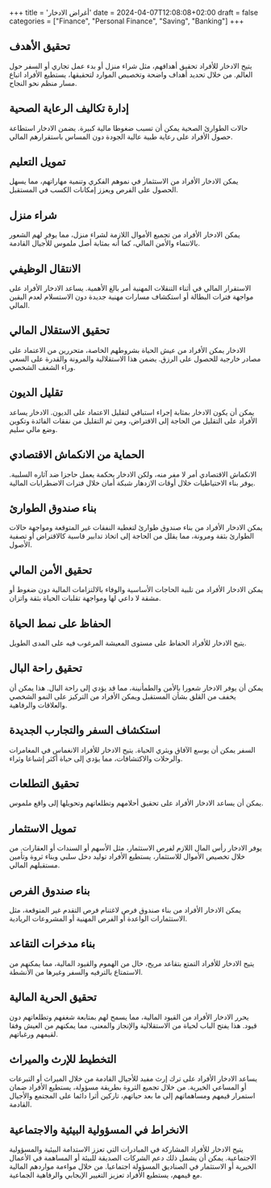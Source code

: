 +++
title = 'أغراض الادخار'
date = 2024-04-07T12:08:08+02:00
draft = false
categories = ["Finance", "Personal Finance", "Saving", "Banking"]
+++
## تحقيق الأهدف

يتيح الادخار للأفراد تحقيق أهدافهم، مثل شراء منزل أو بدء عمل تجاري أو السفر حول العالم. من خلال تحديد أهداف واضحة وتخصيص الموارد لتحقيقها، يستطيع الأفراد اتباع مسار منظم نحو النجاح.

## إدارة تكاليف الرعاية الصحية

حالات الطوارئ الصحية يمكن أن تسبب ضغوطا مالية كبيرة. يضمن الادخار استطاعة حصول الأفراد على رعاية طبية عالية الجودة دون المساس باستقرارهم المالي.

## تمويل التعليم

يمكن الادخار الأفراد من الاستثمار في نموهم الفكري وتنمية مهاراتهم، مما يسهل الحصول على الفرص ويعزز إمكانات الكسب في المستقبل.

## شراء منزل

يمكن الادخار الأفراد من تجميع الأموال اللازمة لشراء منزل، مما يوفر لهم الشعور بالانتماء والأمن المالي، كما أنه بمثابة أصل ملموس للأجيال القادمة.

## الانتقال الوظيفي

الاستقرار المالي في أثناء التنقلات المهنية أمر بالغ الأهمية. يساعد الادخار الأفراد على مواجهة فترات البطالة أو استكشاف مسارات مهنية جديدة دون الاستسلام لعدم اليقين المالي.

## تحقيق الاستقلال المالي

الادخار يمكن الأفراد من عيش الحياة بشروطهم الخاصة، متحررين من الاعتماد على مصادر خارجية للحصول على الرزق. يضمن هذا الاستقلالية والمرونة والقدرة على السعي وراء الشغف الشخصي.

## تقليل الديون

يمكن أن يكون الادخار بمثابة إجراء استباقي لتقليل الاعتماد على الديون. الادخار يساعد الأفراد على التقليل من الحاجة إلى الاقتراض، ومن ثم التقليل من نفقات الفائدة وتكوين وضع مالي سليم.

## الحماية من الانكماش الاقتصادي

الانكماش الاقتصادي أمر لا مفر منه، ولكن الادخار بحكمة يعمل حاجزا ضد آثاره السلبية. يوفر بناء الاحتياطيات خلال أوقات الازدهار شبكة أمان خلال فترات الاضطرابات المالية.

## بناء صندوق الطوارئ

يمكن الادخار الأفراد من بناء صندوق طوارئ لتغطية النفقات غير المتوقعة ومواجهة حالات الطوارئ بثقة ومرونة، مما يقلل من الحاجة إلى اتخاذ تدابير قاسية كالاقتراض أو تصفية الأصول.

## تحقيق الأمن المالي

يمكن الادخار الأفراد من تلبية الحاجات الأساسية والوفاء بالالتزامات المالية دون ضغوط أو مشقة لا داعي لها ومواجهة تقلبات الحياة بثقة واتزان.

## الحفاظ على نمط الحياة

يتيح الادخار للأفراد الحفاظ على مستوى المعيشة المرغوب فيه على المدى الطويل.

## تحقيق راحة البال

يمكن أن يوفر الادخار شعورا بالأمن والطمأنينة، مما قد يؤدي إلى راحة البال. هذا يمكن أن يخفف من القلق بشأن المستقبل ويمكن الأفراد من التركيز على النمو الشخصي والعلاقات والرفاهية.

## استكشاف السفر والتجارب الجديدة

السفر يمكن أن يوسع الآفاق ويثري الحياة. يتيح الادخار للأفراد الانغماس في المغامرات والرحلات والاكتشافات، مما يؤدي إلى حياة أكثر إشباعا وثراء.

## تحقيق التطلعات

يمكن أن يساعد الادخار الأفراد على تحقيق أحلامهم وتطلعاتهم وتحويلها إلى واقع ملموس.

## تمويل الاستثمار

يوفر الادخار رأس المال اللازم لفرص الاستثمار، مثل الأسهم أو السندات أو العقارات. من خلال تخصيص الأموال للاستثمار، يستطيع الأفراد توليد دخل سلبي وبناء ثروة وتأمين مستقبلهم المالي.

## بناء صندوق الفرص

يمكن الادخار الأفراد من بناء صندوق فرص لاغتنام فرص التقدم غير المتوقعة، مثل الاستثمارات الواعدة أو الفرص المهنية أو المشروعات الريادية.

## بناء مدخرات التقاعد

يتيح الادخار للأفراد التمتع بتقاعد مريح، خال من الهموم والقيود المالية، مما يمكنهم من الاستمتاع بالترفيه والسفر وغيرها من الأنشطة.

## تحقيق الحرية المالية

يحرر الادخار الأفراد من القيود المالية، مما يسمح لهم بمتابعة شغفهم وتطلعاتهم دون قيود. هذا يفتح الباب لحياة من الاستقلالية والإنجاز والمعنى، مما يمكنهم من العيش وفقا لقيمهم ورغباتهم.


## التخطيط للإرث والميراث

يساعد الادخار الأفراد على ترك إرث مفيد للأجيال القادمة من خلال الميراث أو التبرعات أو المساعي الخيرية. من خلال تجميع الثروة بطريقة مسؤولة، يستطيع الأفراد ضمان استمرار قيمهم ومساهماتهم إلى ما بعد حياتهم، تاركين أثرا دائما على المجتمع والأجيال القادمة.

## الانخراط في المسؤولية البيئية والاجتماعية

يتيح الادخار للأفراد المشاركة في المبادرات التي تعزز الاستدامة البيئية والمسؤولية الاجتماعية. يمكن أن يشمل ذلك دعم الشركات الصديقة للبيئة أو المساهمة في الأعمال الخيرية أو الاستثمار في الصناديق المسؤولة اجتماعيا. من خلال مواءمة مواردهم المالية مع قيمهم، يستطيع الأفراد تعزيز التغيير الإيجابي والرفاهية الجماعية.

